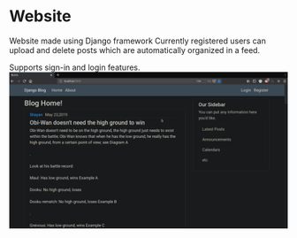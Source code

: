 # Website
Website made using Django framework
Currently registered users can upload and delete posts which are automatically organized in a feed.

Supports sign-in and login features.
![image](image.png)
